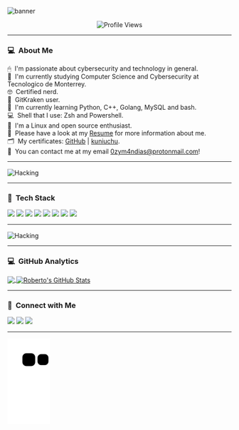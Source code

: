 ![banner](https://github.com/StuxnetPetya/Folders-Stuff/blob/main/Screen%20Shot%202021-11-23%20at%2013.25.28.png)

<p align="center"> <img src="https://komarev.com/ghpvc/?username=0zym4ndias&label=Views&color=000000&style=metal" alt="Profile Views" /> </p> 

---

### 💻 &nbsp;About Me
🖱 &nbsp;I'm passionate about cybersecurity and technology in general.\
🐏 &nbsp;I'm currently studying Computer Science and Cybersecurity at Tecnologico de Monterrey.\
🤓 &nbsp;Certified nerd.\
🐙 &nbsp;GitKraken user.\
💾 &nbsp;I'm currently learning Python, C++, Golang, MySQL and bash.\
💻 &nbsp;Shell that I use: Zsh and Powershell.\
🐧 &nbsp;I'm a Linux and open source enthusiast.\
📁 &nbsp;Please have a look at my [Resume](https://drive.google.com/file/d/1Pl5kk3pea9mb_i4qZZFa-Rfyxbk0Kr1c/view?usp=sharing) for more information about me.\
🗂 &nbsp;My certificates: [GitHub](https://drive.google.com/file/d/1gBv8aaTgSyE8DS3Whqzo1nMuUn-GKxfL/view?usp=sharing) | [kuniuchu](https://drive.google.com/file/d/1xM6ta_1x216e-PIwyFyVuF7eNYzza5Kt/view?usp=sharing).\
📩 &nbsp;You can contact me at my email 0zym4ndias@protonmail.com!

---

<img alt="Hacking" src="https://media0.giphy.com/media/nlk3Y1u3r1n5C/giphy.gif" align="center"/>

---

### 💾 &nbsp;Tech Stack
![](https://img.shields.io/badge/OS-Linux-informational?style=flat&logo=linux&logoColor=C0C0C0&color=000000)
![](https://img.shields.io/badge/Code-Python-informational?style=flat&logo=python&logoColor=C0C0C0&color=000000)
![](https://img.shields.io/badge/Code-Golang-informational?style=flat&logo=go&logoColor=C0C0C0&color=000000)
![](https://img.shields.io/badge/Shell-Bash-informational?style=flat&logo=gnu-bash&logoColor=C0C0C0&color=000000)
![](https://img.shields.io/badge/Tools-PostgreSQL-informational?style=flat&logo=postgresql&logoColor=C0C0C0&color=000000)
![](https://img.shields.io/badge/Tools-Docker-informational?style=flat&logo=docker&logoColor=C0C0C0&color=000000)
![](https://img.shields.io/badge/Tools-Red_Hat_OpenShift-informational?style=flat&logo=red-hat-open-shift&logoColor=C0C0C0&color=000000)
![](https://img.shields.io/badge/Cloud-Digital_Ocean-informational?style=flat&logo=digitalocean&logoColor=C0C0C0&color=000000)

---

<img alt="Hacking" src="https://cdn.thingiverse.com/assets/1c/35/53/44/ca/kanedas-bike.gif" align="center"/>

---

### 💻 &nbsp;GitHub Analytics
<a href="https://github.com/StuxnetPetya/StuxnetPetya">
  <img height="160em" align="center" src="https://github-readme-stats.vercel.app/api?username=StuxnetPetya&show_icons=true&title_color=C0C0C0&text_color=C0C0C0&icon_color=2bbc8a&bg_color=000000&langs_count=3&include_all_commits=true&count_private=true" />
</a>
<a href="https://github.com/StuxnetPetya/StuxnetPetya">
  <img height="160em" align="center" src="https://github-readme-stats.vercel.app/api/top-langs/?username=StuxnetPetya&layout=compact&langs_count=7&count_private=true&title_color=C0C0C0&text_color=C0C0C0&icon_color=2bbc8a&bg_color=000000" alt="Roberto's GitHub Stats" />
</a>

---

### 📌 &nbsp;Connect with Me
<div> 
 <a href="https://discord.gg/9pvuH5eSsH" target="_blank"><img height="30em" src="https://img.shields.io/badge/Discord-7289DA?style=for-the-badge&logo=discord&logoColor=C0C0C0&color=000000" target="_blank"></a> 
  <a href="https://www.linkedin.com/in/roberto-abraham-p%C3%A9rez-iga-636906219" target="_blank"><img height="30em" src="https://img.shields.io/badge/-LinkedIn-%230077B5?style=for-the-badge&logo=linkedin&logoColor=C0C0C0&color=000000" target="_blank"></a> 
<a href="mailto:StuxnetPetya@protonmail.com"><img height="30em" src="https://img.shields.io/badge/-StuxnetPetya@protonmail.com-D14836?style=flat&logo=Protonmail&logoColor=C0C0C0&color=000000"/></a>
  
 ---
 
![Snake animation](https://github.com/rafaballerini/rafaballerini/blob/output/github-contribution-grid-snake.svg)
  
</div>
